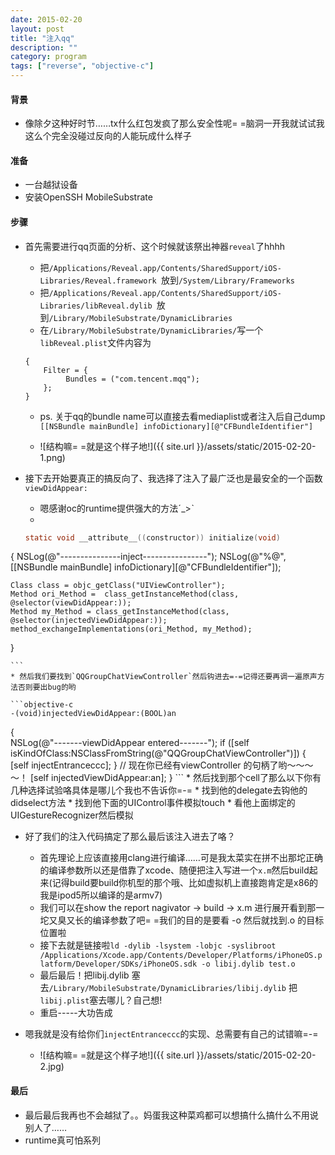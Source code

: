 ```yaml
---
date: 2015-02-20
layout: post
title: "注入qq"
description: ""
category: program
tags: ["reverse", "objective-c"]
---
```


#### 背景
* 像除夕这种好时节……tx什么红包发疯了那么安全性呢= =脑洞一开我就试试我这么个完全没碰过反向的人能玩成什么样子

#### 准备
* 一台越狱设备
* 安装OpenSSH MobileSubstrate

#### 步骤
* 首先需要进行qq页面的分析、这个时候就该祭出神器`reveal`了hhhh
	* 把`/Applications/Reveal.app/Contents/SharedSupport/iOS-Libraries/Reveal.framework `放到`/System/Library/Frameworks`
	* 把`/Applications/Reveal.app/Contents/SharedSupport/iOS-Libraries/libReveal.dylib `放到`/Library/MobileSubstrate/DynamicLibraries`
	* 在`/Library/MobileSubstrate/DynamicLibraries/`写一个`libReveal.plist`文件内容为
	
	```
	{   
    	Filter = {  
        	 Bundles = ("com.tencent.mqq");   
    	};   
	}  
	```
	* ps. 关于qq的bundle name可以直接去看mediaplist或者注入后自己dump `[[NSBundle mainBundle] infoDictionary][@"CFBundleIdentifier"]`
	
	* ![结构嘛= =就是这个样子地!]({{ site.url }}/assets/static/2015-02-20-1.png)

* 接下去开始要真正的搞反向了、我选择了注入了最广泛也是最安全的一个函数`viewDidAppear:`
	* 嗯感谢oc的runtime提供强大的方法ˊ_>ˋ
	*  
	
	```objective-c
	static void __attribute__((constructor)) initialize(void)  
{
    NSLog(@"---------------inject----------------");
    NSLog(@"%@",[[NSBundle mainBundle] infoDictionary][@"CFBundleIdentifier"]);
    
    Class class = objc_getClass("UIViewController");
    Method ori_Method =  class_getInstanceMethod(class, @selector(viewDidAppear:));
    Method my_Method = class_getInstanceMethod(class, @selector(injectedViewDidAppear:));
    method_exchangeImplementations(ori_Method, my_Method);
}
		
	```
 	* 然后我们要找到`QQGroupChatViewController`然后钩进去=-=记得还要再调一遍原声方法否则要出bug的哟
	
	```objective-c
	-(void)injectedViewDidAppear:(BOOL)an
{  
    NSLog(@"-------viewDidAppear entered-------");
    if ([self isKindOfClass:NSClassFromString(@"QQGroupChatViewController")]) {
        [self injectEntranceccc];
    }
    // 现在你已经有viewController 的句柄了哟～～～～！
    [self injectedViewDidAppear:an];
}
	```
	* 然后找到那个cell了那么以下你有几种选择试验咯具体是哪儿个我也不告诉你=-=
		* 找到他的delegate去钩他的didselect方法
		* 找到他下面的UIControl事件模拟touch
		* 看他上面绑定的UIGestureRecognizer然后模拟

* 好了我们的注入代码搞定了那么最后该注入进去了咯？
	* 首先理论上应该直接用clang进行编译……可是我太菜实在拼不出那坨正确的编译参数所以还是借靠了xcode、随便把注入写进一个`x.m`然后build起来(记得build要build你机型的那个哦、比如虚拟机上直接跑肯定是x86的我是ipod5所以编译的是armv7)
	* 我们可以在show the report nagivator -> build -> x.m 进行展开看到那一坨又臭又长的编译参数了吧= =我们的目的是要看 -o 然后就找到.o 的目标位置啦
	* 接下去就是链接啦`ld -dylib -lsystem -lobjc -syslibroot /Applications/Xcode.app/Contents/Developer/Platforms/iPhoneOS.platform/Developer/SDKs/iPhoneOS.sdk -o libij.dylib test.o`
	* 最后最后！把libij.dylib 塞去`/Library/MobileSubstrate/DynamicLibraries/libij.dylib` 把 `libij.plist`塞去哪儿？自己想!
	* 重启-----大功告成

* 嗯我就是没有给你们`injectEntranceccc`的实现、总需要有自己的试错嘛=-=
	* ![结构嘛= =就是这个样子地!]({{ site.url }}/assets/static/2015-02-20-2.jpg)
	
#### 最后 
* 最后最后我再也不会越狱了。。妈蛋我这种菜鸡都可以想搞什么搞什么不用说别人了……
* runtime真可怕系列